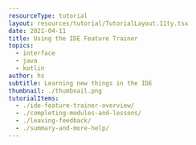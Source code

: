 ```yaml
---
resourceType: tutorial
layout: resources/tutorial/TutorialLayout.11ty.tsx
date: 2021-04-11
title: Using the IDE Feature Trainer
topics:
  - interface
  - java
  - kotlin
author: hs
subtitle: Learning new things in the IDE
thumbnail: ./thumbnail.png
tutorialItems:
  - ./ide-feature-trainer-overview/
  - ./completing-modules-and-lessons/
  - ./leaving-feedback/
  - ./summary-and-more-help/
---
```


